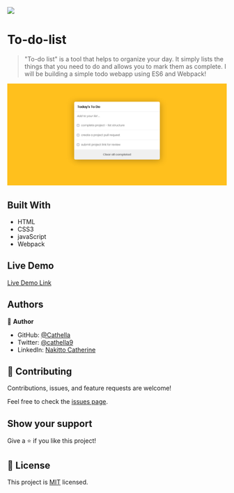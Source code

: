![](https://img.shields.io/badge/Microverse-blueviolet)

# To-do-list

> "To-do list" is a tool that helps to organize your day. It simply lists the things that you need to do and allows you to mark them as complete. I will be building a simple todo webapp using ES6 and Webpack!

![screenshot](./appshot.png)

## Built With

- HTML
- CSS3
- javaScript
- Webpack

## Live Demo

[Live Demo Link](https://livedemo.com)

## Authors

👤 **Author**

- GitHub: [@Cathella](https://github.com/Cathella)
- Twitter: [@cathella9](https://twitter.com/cathella9)
- LinkedIn: [Nakitto Catherine](https://linkedin.com/in/nakitto-catherine-2020)

## 🤝 Contributing

Contributions, issues, and feature requests are welcome!

Feel free to check the [issues page](https://github.com/Cathella/todo-app/issues).

## Show your support

Give a ⭐️ if you like this project!

## 📝 License

This project is [MIT](./MIT.md) licensed.
